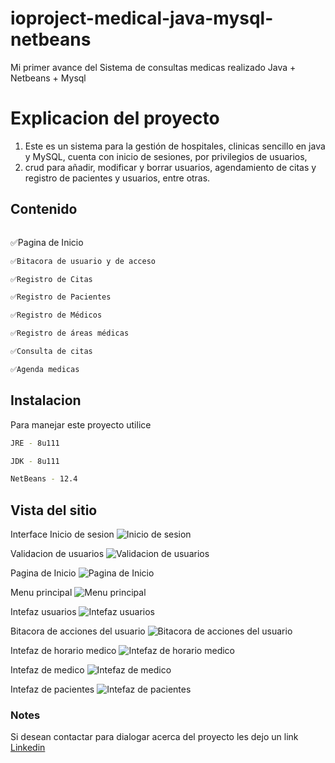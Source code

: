 # ioproject-medical-java-mysql-netbeans
Mi primer avance del Sistema de consultas medicas realizado Java + Netbeans + Mysql

# Explicacion del proyecto
1. Este es un sistema para la gestión de hospitales, clinicas sencillo en java y MySQL, cuenta con inicio de sesiones, por privilegios de usuarios, 
2. crud para añadir, modificar y borrar usuarios, agendamiento de citas y registro de pacientes y usuarios, entre otras.

## Contenido

```bash
```
✅Pagina de Inicio
```bash
✅Bitacora de usuario y de acceso
```
```bash
✅Registro de Citas
```
```bash
✅Registro de Pacientes
```
```bash
✅Registro de Médicos
```
```bash
✅Registro de áreas médicas
```
```bash
✅Consulta de citas
```
```bash
✅Agenda medicas
```


## Instalacion
Para  manejar este proyecto utilice
```bash
JRE - 8u111
```
```bash
JDK - 8u111
```
```bash
NetBeans - 12.4
```
## Vista del sitio

Interface Inicio de sesion
![Inicio de sesion](https://user-images.githubusercontent.com/93888388/156098660-9280449d-3b4c-442e-9d3d-bb0476fbd5e4.png)

Validacion de usuarios
![Validacion de usuarios](https://user-images.githubusercontent.com/93888388/156099431-19d9b5c6-fae7-4d8c-8bd8-de160d2a7625.png)

Pagina de Inicio
![Pagina de Inicio](https://user-images.githubusercontent.com/93888388/156099478-4570d7d8-fc05-4cad-861a-efb13ccdbd10.png)

Menu principal
![Menu principal](https://user-images.githubusercontent.com/93888388/156099569-6026ad8d-e3cc-41e6-86e2-f764db48c5eb.png)

Intefaz usuarios
![Intefaz usuarios](https://user-images.githubusercontent.com/93888388/156099613-ae5c3ffd-2a82-4a0d-bf25-72747cafeb0f.png)

Bitacora de acciones del usuario
![Bitacora de acciones del usuario](https://user-images.githubusercontent.com/93888388/156099647-f2930add-6a39-4b9b-9484-d593eee638bd.png)

Intefaz de horario medico
![Intefaz de horario medico](https://user-images.githubusercontent.com/93888388/156099695-33eeb8e9-9958-4e13-8f50-e69d43f1e972.png)

Intefaz de medico
![Intefaz de medico](https://user-images.githubusercontent.com/93888388/156099734-539a1545-aae6-4823-b7e0-04b45328b78e.png)

Intefaz de pacientes
![Intefaz de pacientes](https://user-images.githubusercontent.com/93888388/156099767-c850a0f3-b835-4768-9247-eb6181a9a33f.png)


### Notes
Si desean contactar para dialogar acerca del proyecto les dejo un link [Linkedin](www.linkedin.com/in/fraiberth-bracho)

